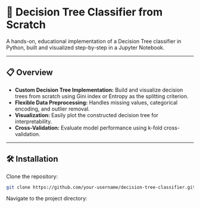 # 🌳 Decision Tree Classifier from Scratch

A hands-on, educational implementation of a Decision Tree classifier in Python, built and visualized step-by-step in a Jupyter Notebook.

---

## 📋 Overview

- **Custom Decision Tree Implementation:** Build and visualize decision trees from scratch using Gini index or Entropy as the splitting criterion.
- **Flexible Data Preprocessing:** Handles missing values, categorical encoding, and outlier removal.
- **Visualization:** Easily plot the constructed decision tree for interpretability.
- **Cross-Validation:** Evaluate model performance using k-fold cross-validation.

---

## 🛠️ Installation

Clone the repository:

```bash
git clone https://github.com/your-username/decision-tree-classifier.git
```

Navigate to the project directory:

